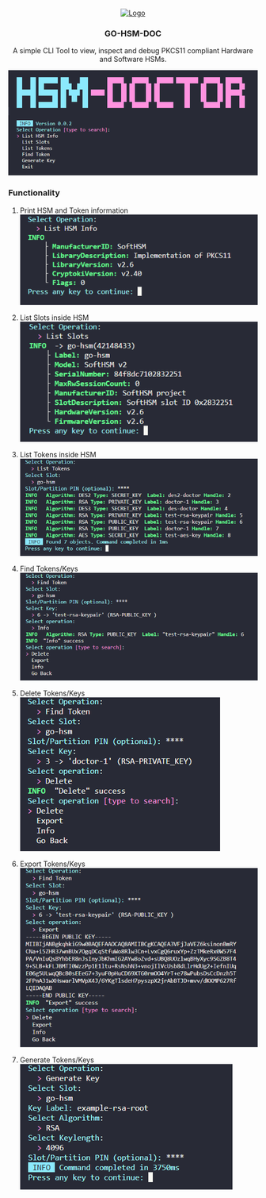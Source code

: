 <div id="top"></div>


<!-- PROJECT LOGO -->
<br />
<div align="center">
  <a href="https://github.com/reznik99/go-dcc">
    <img src="https://cdn.icon-icons.com/icons2/2699/PNG/512/golang_logo_icon_171073.png" alt="Logo" width="80" height="80">
  </a>

  <h3 align="center">GO-HSM-DOC</h3>

  <p align="center">
    A simple CLI Tool to view, inspect and debug PKCS11 compliant Hardware and Software HSMs.
  </p>
</div>

[![CLI Screenshot][cli]](https://crypto.francescogorini.com)


### Functionality

1. Print HSM and Token information  
[![CLI Screenshot][hsm_info]](https://crypto.francescogorini.com)  

2. List Slots inside HSM  
[![CLI Screenshot][slot_list]](https://crypto.francescogorini.com)  

3. List Tokens inside HSM  
[![CLI Screenshot][token_list]](https://crypto.francescogorini.com)  

4. Find Tokens/Keys  
[![CLI Screenshot][find_token]](https://crypto.francescogorini.com)  

5. Delete Tokens/Keys  
[![CLI Screenshot][delete_token]](https://crypto.francescogorini.com)  

6. Export Tokens/Keys  
[![CLI Screenshot][export_token]](https://crypto.francescogorini.com)  

7. Generate Tokens/Keys  
[![CLI Screenshot][generate_keys]](https://crypto.francescogorini.com)  



<!-- LINKS -->
[cli]: res/cli.png
[hsm_info]: res/hsm-info.png
[slot_list]: res/list-slots.png
[token_list]: res/list-tokens.png
[find_token]: res/find-token.png
[delete_token]: res/delete-token.png
[export_token]: res/export-token.png
[generate_keys]: res/generate-keys.png